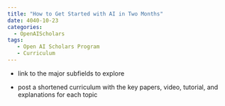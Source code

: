 ```yaml
---
title: "How to Get Started with AI in Two Months"
date: 4040-10-23
categories:
  - OpenAIScholars
tags:
   - Open AI Scholars Program
   - Curriculum
---
```


- link to the major subfields to explore

- post a shortened curriculum with the key papers, video, tutorial, and explanations for each topic
